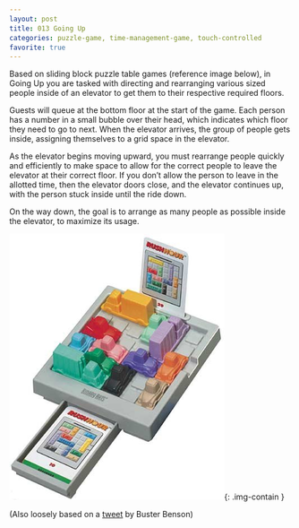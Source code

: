 ```yaml
---
layout: post
title: 013 Going Up
categories: puzzle-game, time-management-game, touch-controlled
favorite: true
---
```

Based on sliding block puzzle table games (reference image below), in Going Up you are tasked with directing and rearranging various sized people inside of an elevator to get them to their respective required floors.

Guests will queue at the bottom floor at the start of the game.  Each person has a number in a small bubble over their head, which indicates which floor they need to go to next.  When the elevator arrives, the group of people gets inside, assigning themselves to a grid space in the elevator.  

As the elevator begins moving upward, you must rearrange people quickly and efficiently to make space to allow for the correct people to leave the elevator at their correct floor.  If you don’t allow the person to leave in the allotted time, then the elevator doors close, and the elevator continues up, with the person stuck inside until the ride down.

On the way down, the goal is to arrange as many people as possible inside the elevator, to maximize its usage.

![goingup](/img/games/013_going-up.jpg "Going Up"){: .img-contain }

(Also loosely based on a [tweet](https://twitter.com/buster/status/554749963805007873 "Buster Benson Tweet") by Buster Benson)